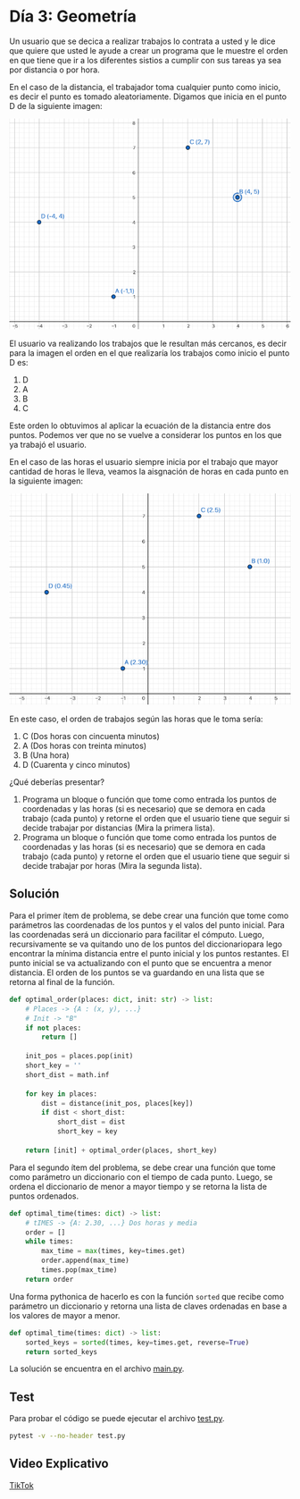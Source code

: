 # Día 3: Geometría

Un usuario que se decica a realizar trabajos lo contrata a usted y le dice que quiere que usted le ayude a crear un programa que le muestre el orden en que tiene que ir a los diferentes sistios a cumplir con sus tareas ya sea por distancia o por hora.

En el caso de la distancia, el trabajador toma cualquier punto como inicio, es decir el punto es tomado aleatoriamente. Digamos que inicia en el punto D de la siguiente imagen:

![Primero](images/primero.png)

El usuario va realizando los trabajos que le resultan más cercanos, es decir para la imagen el orden en el que realizaría los trabajos como inicio el punto D es:

1. D
2. A
3. B
4. C

Este orden lo obtuvimos al aplicar la ecuación de la distancia entre dos puntos. Podemos ver que no se vuelve a considerar los puntos en los que ya trabajó el usuario.

En el caso de las horas el usuario siempre inicia por el trabajo que mayor cantidad de horas le lleva, veamos la aisgnación de horas en cada punto en la siguiente imagen:

![Segundo](images/segundo.png)

En este caso, el orden de trabajos según las horas que le toma sería:

1. C (Dos horas con cincuenta minutos)
2. A (Dos horas con treinta minutos)
3. B (Una hora)
4. D (Cuarenta y cinco minutos)

¿Qué deberías presentar?

1. Programa un bloque o función que tome como entrada los puntos de coordenadas y las horas (si es necesario) que se demora en cada trabajo (cada punto) y retorne el orden que el usuario tiene que seguir si decide trabajar por distancias (Mira la primera lista).
2. Programa un bloque o función que tome como entrada los puntos de coordenadas y las horas (si es necesario) que se demora en cada trabajo (cada punto) y retorne el orden que el usuario tiene que seguir si decide trabajar por horas (Mira la segunda lista).

## Solución

Para el primer ítem de problema, se debe crear una función que tome como parámetros las coordenadas de los puntos y el valos del punto inicial. Para las coordenadas será un diccionario para facilitar el cómputo. Luego, recursivamente se va quitando uno de los puntos del diccionariopara lego encontrar la mínima distancia entre el punto inicial y los puntos restantes. El punto inicial se va actualizando con el punto que se encuentra a menor distancia. El orden de los puntos se va guardando en una lista que se retorna al final de la función.

```python
def optimal_order(places: dict, init: str) -> list:
    # Places -> {A : (x, y), ...}
    # Init -> "B"
    if not places:
        return []

    init_pos = places.pop(init)
    short_key = ''
    short_dist = math.inf

    for key in places:
        dist = distance(init_pos, places[key])
        if dist < short_dist:
            short_dist = dist
            short_key = key

    return [init] + optimal_order(places, short_key)
```

Para el segundo ítem del problema, se debe crear una función que tome como parámetro un diccionario con el tiempo de cada punto. Luego, se ordena el diccionario de menor a mayor tiempo y se retorna la lista de puntos ordenados.

```python
def optimal_time(times: dict) -> list:
    # tIMES -> {A: 2.30, ...} Dos horas y media
    order = []
    while times:
        max_time = max(times, key=times.get)
        order.append(max_time)
        times.pop(max_time)
    return order
```

Una forma pythonica de hacerlo es con la función `sorted` que recibe como parámetro un diccionario y retorna una lista de claves ordenadas en base a los valores de mayor a menor.

```python
def optimal_time(times: dict) -> list:
    sorted_keys = sorted(times, key=times.get, reverse=True)
    return sorted_keys
```

La solución se encuentra en el archivo [main.py](main.py).

## Test

Para probar el código se puede ejecutar el archivo [test.py](test.py).

```bash
pytest -v --no-header test.py
```

## Video Explicativo

[TikTok](https://www.tiktok.com/@crixodia/video/7148649528177151237)
